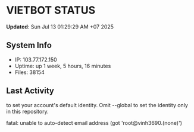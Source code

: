 # VIETBOT STATUS
**Updated**: Sun Jul 13 01:29:29 AM +07 2025

## System Info
- IP: 103.77.172.150
- Uptime: up 1 week, 5 hours, 16 minutes
- Files: 38154

## Last Activity

to set your account's default identity.
Omit --global to set the identity only in this repository.

fatal: unable to auto-detect email address (got 'root@vinh3690.(none)')
